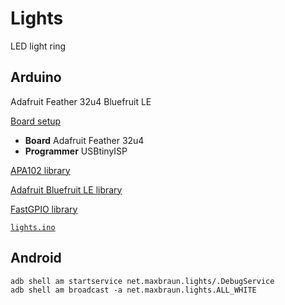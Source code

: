 # Lights

LED light ring

## Arduino

Adafruit Feather 32u4 Bluefruit LE

[Board setup](https://learn.adafruit.com/adafruit-feather-32u4-bluefruit-le/setup)
* **Board** Adafruit Feather 32u4
* **Programmer** USBtinyISP

[APA102 library](https://github.com/pololu/apa102-arduino#software)

[Adafruit Bluefruit LE library](https://github.com/adafruit/Adafruit_BluefruitLE_nRF51)

[FastGPIO library](https://github.com/pololu/fastgpio-arduino)

[`lights.ino`](lights.ino)

## Android

```
adb shell am startservice net.maxbraun.lights/.DebugService
adb shell am broadcast -a net.maxbraun.lights.ALL_WHITE
```
